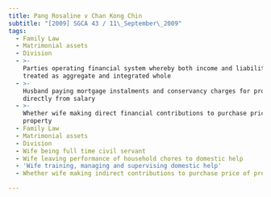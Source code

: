 ```yaml
---
title: Pang Rosaline v Chan Kong Chin
subtitle: "[2009] SGCA 43 / 11\_September\_2009"
tags:
  - Family Law
  - Matrimonial assets
  - Division
  - >-
    Parties operating financial system whereby both income and liabilities
    treated as aggregate and integrated whole
  - >-
    Husband paying mortgage instalments and conservancy charges for property
    directly from salary
  - >-
    Whether wife making direct financial contributions to purchase price of
    property
  - Family Law
  - Matrimonial assets
  - Division
  - Wife being full time civil servant
  - Wife leaving performance of household chores to domestic help
  - 'Wife training, managing and supervising domestic help'
  - Whether wife making indirect contributions to purchase price of property

---
```



